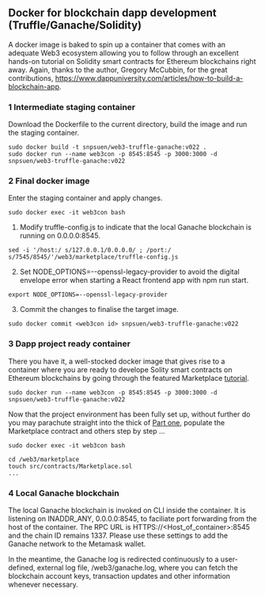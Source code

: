 ## Docker for blockchain dapp development (Truffle/Ganache/Solidity)

A docker image is baked to spin up a container that comes with an adequate Web3 ecosystem allowing you to follow through an excellent hands-on tutorial on Solidity smart contracts for Ethereum blockchains right away. Again, thanks to the author, Gregory McCubbin, for the great contributions, https://www.dappuniversity.com/articles/how-to-build-a-blockchain-app.

### 1 Intermediate staging container
Download the Dockerfile to the current directory, build the image and run the staging container.
```
sudo docker build -t snpsuen/web3-truffle-ganache:v022 .
sudo docker run --name web3con -p 8545:8545 -p 3000:3000 -d snpsuen/web3-truffle-ganache:v022
```

### 2 Final docker image
Enter the staging container and apply changes.
```
sudo docker exec -it web3con bash
```

1. Modify truffle-config.js to indicate that the local Ganache blockchain is running on 0.0.0.0:8545.
```
sed -i '/host:/ s/127.0.0.1/0.0.0.0/ ; /port:/ s/7545/8545/'/web3/marketplace/truffle-config.js
```
2. Set NODE_OPTIONS=--openssl-legacy-provider to avoid the digital envelope error when starting a React frontend app with npm run start.
```
export NODE_OPTIONS=--openssl-legacy-provider
```
3. Commit the changes to finalise the target image.
```
sudo docker commit <web3con id> snpsuen/web3-truffle-ganache:v022
```

### 3 Dapp project ready container
There you have it, a well-stocked docker image that gives rise to a container where you are ready to develope Solity smart contracts on Ethereum blockchains by going through the featured Marketplace [tutorial](https://www.dappuniversity.com/articles/how-to-build-a-blockchain-app).
```
sudo docker run --name web3con -p 8545:8545 -p 3000:3000 -d snpsuen/web3-truffle-ganache:v022
```
Now that the project environment has been fully set up, without further do you may parachute straight into the thick of [Part one](https://www.dappuniversity.com/articles/how-to-build-a-blockchain-app#part1), populate the Marketplace contract and others step by step ...
```
sudo docker exec -it web3con bash

cd /web3/marketplace
touch src/contracts/Marketplace.sol
...
```

### 4 Local Ganache blockchain
The local Ganache blockchain is invoked on CLI inside the container. It is listening on INADDR_ANY, 0.0.0.0:8545, to faciliate port forwarding from the host of the container. The RPC URL is HTTPS://<Host_of_container>:8545 and the chain ID remains 1337. Please use these settings to add the Ganache network to the Metamask wallet.

In the meantime, the Ganache log is redirected continuously to a user-defined, external log file, /web3/ganache.log, where you can fetch the blockchain account keys, transaction updates and other information whenever necessary.



